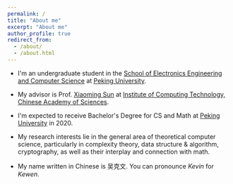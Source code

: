 ```yaml
---
permalink: /
title: "About me"
excerpt: "About me"
author_profile: true
redirect_from: 
  - /about/
  - /about.html
---
```


* I'm an undergraduate student in the [School of Electronics Engineering and Computer Science](http://eecs.pku.edu.cn/Home/HOME.htm) at [Peking University](http://english.pku.edu.cn/).
* My advisor is Prof. [Xiaoming Sun](http://www.carch.ac.cn/~xmsun/xmsun.htm) at [Institute of Computing Technology, Chinese Academy of Sciences](http://english.ict.cas.cn/).
* I'm expected to receive Bachelor's Degree for CS and Math at [Peking University](http://english.pku.edu.cn/) in 2020.
* My research interests lie in the general area of theoretical computer science, particularly in complexity theory, data structure & algorithm, cryptography, as well as their interplay and connection with math.

* My name written in Chinese is 吴克文. You can pronounce *Kevin* for *Kewen*.
